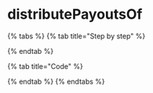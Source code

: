 # distributePayoutsOf

{% tabs %}
{% tab title="Step by step" %}

{% endtab %}

{% tab title="Code" %}

{% endtab %}
{% endtabs %}



